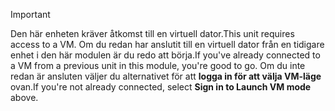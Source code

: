 > [!IMPORTANT]
> <span data-ttu-id="b31b8-101">Den här enheten kräver åtkomst till en virtuell dator.</span><span class="sxs-lookup"><span data-stu-id="b31b8-101">This unit requires access to a VM.</span></span> <span data-ttu-id="b31b8-102">Om du redan har anslutit till en virtuell dator från en tidigare enhet i den här modulen är du redo att börja.</span><span class="sxs-lookup"><span data-stu-id="b31b8-102">If you've already connected to a VM from a previous unit in this module, you're good to go.</span></span> <span data-ttu-id="b31b8-103">Om du inte redan är ansluten väljer du alternativet för att **logga in för att välja VM-läge** ovan.</span><span class="sxs-lookup"><span data-stu-id="b31b8-103">If you're not already connected, select **Sign in to Launch VM mode** above.</span></span>
